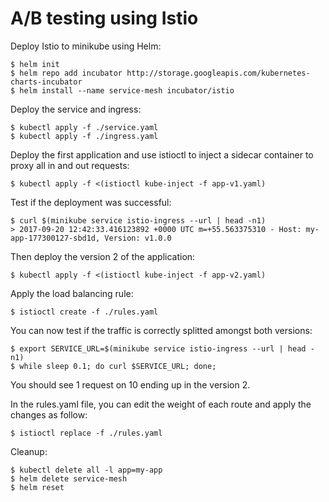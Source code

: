 A/B testing using Istio
=======================

Deploy Istio to minikube using Helm:

```
$ helm init
$ helm repo add incubator http://storage.googleapis.com/kubernetes-charts-incubator
$ helm install --name service-mesh incubator/istio
```

Deploy the service and ingress:

```
$ kubectl apply -f ./service.yaml
$ kubectl apply -f ./ingress.yaml
```

Deploy the first application and use istioctl to inject a sidecar container to proxy all in and out
requests:

```
$ kubectl apply -f <(istioctl kube-inject -f app-v1.yaml)
```

Test if the deployment was successful:

```
$ curl $(minikube service istio-ingress --url | head -n1)
> 2017-09-20 12:42:33.416123892 +0000 UTC m=+55.563375310 - Host: my-app-177300127-sbd1d, Version: v1.0.0
```

Then deploy the version 2 of the application:

```
$ kubectl apply -f <(istioctl kube-inject -f app-v2.yaml)
```

Apply the load balancing rule:

```
$ istioctl create -f ./rules.yaml
```

You can now test if the traffic is correctly splitted amongst both versions:

```
$ export SERVICE_URL=$(minikube service istio-ingress --url | head -n1)
$ while sleep 0.1; do curl $SERVICE_URL; done;
```

You should see 1 request on 10 ending up in the version 2.

In the rules.yaml file, you can edit the weight of each route and apply the changes as follow:

```
$ istioctl replace -f ./rules.yaml
```



Cleanup:

```
$ kubectl delete all -l app=my-app
$ helm delete service-mesh
$ helm reset
```
